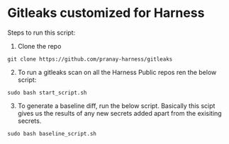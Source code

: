 # Gitleaks customized for Harness


Steps to run this script:

1. Clone the repo

`git clone https://github.com/pranay-harness/gitleaks`

2. To run a gitleaks scan on all the Harness Public repos ren the below script:

`sudo bash start_script.sh`


3. To generate a baseline diff, run the below script. Basically this scipt gives us the results of any new secrets added apart from the exisiting secrets.

`sudo bash baseline_script.sh`


